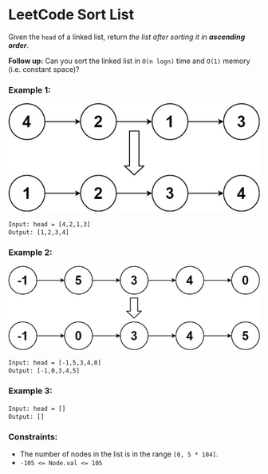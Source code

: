 # LeetCode Sort List
Given the `head` of a linked list, return *the list after sorting it in* ***ascending order***.

**Follow up:** Can you sort the linked list in `O(n logn)` time and `O(1)` memory (i.e. constant space)?

 

### Example 1:
![sort_list_1](images/sort_list_1.jpg)
```
Input: head = [4,2,1,3]
Output: [1,2,3,4]
```

### Example 2:
![sort_list_2](images/sort_list_2.jpg)
```
Input: head = [-1,5,3,4,0]
Output: [-1,0,3,4,5]
```

### Example 3:
```
Input: head = []
Output: []
``` 

### Constraints:

* The number of nodes in the list is in the range `[0, 5 * 104]`.
* `-105 <= Node.val <= 105`